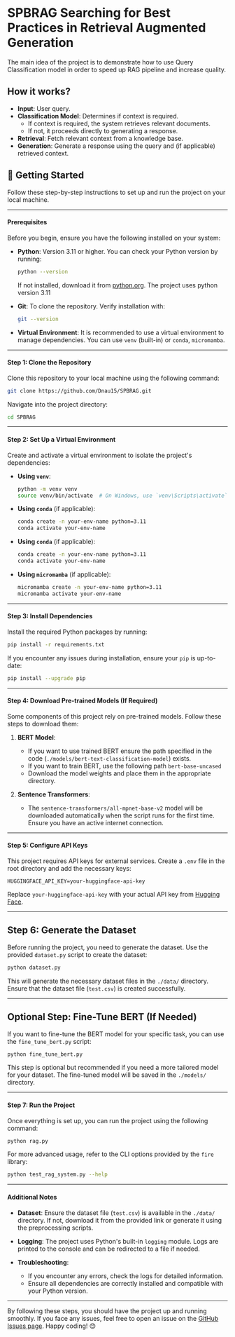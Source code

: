# SPBRAG Searching for Best Practices in Retrieval Augmented Generation
The main idea of the project is to demonstrate how to use Query Classification model in order to speed up RAG pipeline and increase quality.
## How it works?
- **Input**: User query.
- **Classification Model**: Determines if context is required.
    - If context is required, the system retrieves relevant documents.
    - If not, it proceeds directly to generating a response.
- **Retrieval**: Fetch relevant context from a knowledge base.
- **Generation**: Generate a response using the query and (if applicable) retrieved context.
## 🚀 Getting Started

Follow these step-by-step instructions to set up and run the project on your local machine.

---

#### **Prerequisites**

Before you begin, ensure you have the following installed on your system:

- **Python**: Version 3.11 or higher. You can check your Python version by running:
  ```bash
  python --version
  ```
  If not installed, download it from [python.org](https://www.python.org/downloads/).
  The project uses python version 3.11

- **Git**: To clone the repository. Verify installation with:
  ```bash
  git --version
  ```

- **Virtual Environment**: It is recommended to use a virtual environment to manage dependencies. You can use `venv` (built-in) or `conda`, `micromamba`.

---

#### **Step 1: Clone the Repository**

Clone this repository to your local machine using the following command:
```bash
git clone https://github.com/Dnau15/SPBRAG.git
```

Navigate into the project directory:
```bash
cd SPBRAG
```

---

#### **Step 2: Set Up a Virtual Environment**

Create and activate a virtual environment to isolate the project's dependencies:

- **Using `venv`**:
  ```bash
  python -m venv venv
  source venv/bin/activate  # On Windows, use `venv\Scripts\activate`
  ```

- **Using `conda`** (if applicable):
  ```bash
  conda create -n your-env-name python=3.11
  conda activate your-env-name
  ```

- **Using `conda`** (if applicable):
  ```bash
  conda create -n your-env-name python=3.11
  conda activate your-env-name
  ```

- **Using `micromamba`** (if applicable):
  ```bash
  micromamba create -n your-env-name python=3.11
  micromamba activate your-env-name
  ```
---

#### **Step 3: Install Dependencies**

Install the required Python packages by running:
```bash
pip install -r requirements.txt
```

If you encounter any issues during installation, ensure your `pip` is up-to-date:
```bash
pip install --upgrade pip
```

---

#### **Step 4: Download Pre-trained Models (If Required)**

Some components of this project rely on pre-trained models. Follow these steps to download them:

1. **BERT Model**:
   - If you want to use trained BERT ensure the path specified in the code (`./models/bert-text-classification-model`) exists.
   - If you want to train BERT, use the following path `bert-base-uncased`
   - Download the model weights and place them in the appropriate directory.

2. **Sentence Transformers**:
   - The `sentence-transformers/all-mpnet-base-v2` model will be downloaded automatically when the script runs for the first time. Ensure you have an active internet connection.

---

#### **Step 5: Configure API Keys**

This project requires API keys for external services. Create a `.env` file in the root directory and add the necessary keys:

```env
HUGGINGFACE_API_KEY=your-huggingface-api-key
```

Replace `your-huggingface-api-key` with your actual API key from [Hugging Face](https://huggingface.co/docs/hub/security-tokens).

---

## Step 6: Generate the Dataset

Before running the project, you need to generate the dataset. Use the provided `dataset.py` script to create the dataset:

```bash
python dataset.py
```

This will generate the necessary dataset files in the `./data/` directory. Ensure that the dataset file (`test.csv`) is created successfully.

---

## Optional Step: Fine-Tune BERT (If Needed)

If you want to fine-tune the BERT model for your specific task, you can use the `fine_tune_bert.py` script:

```bash
python fine_tune_bert.py
```

This step is optional but recommended if you need a more tailored model for your dataset. The fine-tuned model will be saved in the `./models/` directory.

---

#### **Step 7: Run the Project**

Once everything is set up, you can run the project using the following command:
```bash
python rag.py
```

For more advanced usage, refer to the CLI options provided by the `fire` library:
```bash
python test_rag_system.py --help
```

---

#### **Additional Notes**

- **Dataset**: Ensure the dataset file (`test.csv`) is available in the `./data/` directory. If not, download it from the provided link or generate it using the preprocessing scripts.

- **Logging**: The project uses Python's built-in `logging` module. Logs are printed to the console and can be redirected to a file if needed.

- **Troubleshooting**:
  - If you encounter any errors, check the logs for detailed information.
  - Ensure all dependencies are correctly installed and compatible with your Python version.

---

By following these steps, you should have the project up and running smoothly. If you face any issues, feel free to open an issue on the [GitHub Issues page](https://github.com/your-username/your-repo-name/issues). Happy coding! 😊
